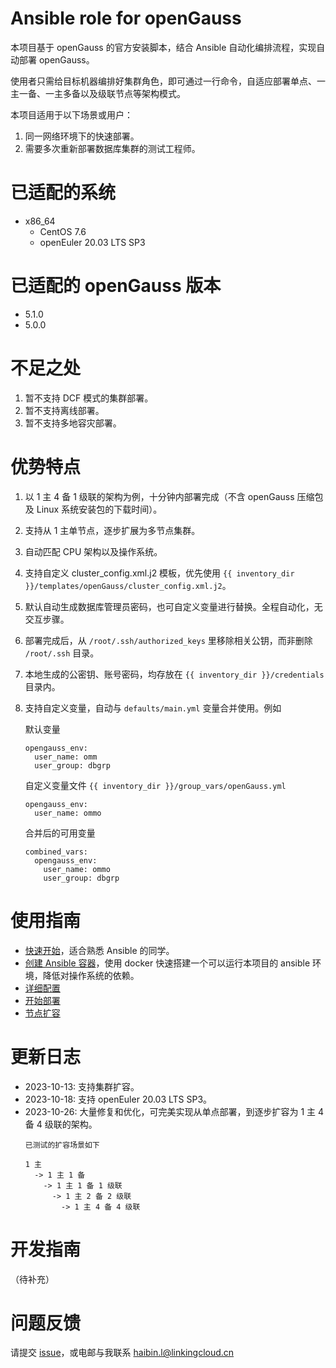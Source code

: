 # Ansible role for openGauss

本项目基于 openGauss 的官方安装脚本，结合 Ansible 自动化编排流程，实现自动部署 openGauss。

使用者只需给目标机器编排好集群角色，即可通过一行命令，自适应部署单点、一主一备、一主多备以及级联节点等架构模式。

本项目适用于以下场景或用户：

1. 同一网络环境下的快速部署。
1. 需要多次重新部署数据库集群的测试工程师。

# 已适配的系统

* x86_64
  * CentOS 7.6
  * openEuler 20.03 LTS SP3

# 已适配的 openGauss 版本

* 5.1.0
* 5.0.0

# 不足之处

1. 暂不支持 DCF 模式的集群部署。
1. 暂不支持离线部署。
1. 暂不支持多地容灾部署。

# 优势特点

1. 以 1 主 4 备 1 级联的架构为例，十分钟内部署完成（不含 openGauss 压缩包及 Linux 系统安装包的下载时间）。
1. 支持从 1 主单节点，逐步扩展为多节点集群。
1. 自动匹配 CPU 架构以及操作系统。
1. 支持自定义 cluster_config.xml.j2 模板，优先使用 `{{ inventory_dir }}/templates/openGauss/cluster_config.xml.j2`。
1. 默认自动生成数据库管理员密码，也可自定义变量进行替换。全程自动化，无交互步骤。
1. 部署完成后，从 `/root/.ssh/authorized_keys` 里移除相关公钥，而非删除 `/root/.ssh` 目录。
1. 本地生成的公密钥、账号密码，均存放在 `{{ inventory_dir }}/credentials` 目录内。
1. 支持自定义变量，自动与 `defaults/main.yml` 变量合并使用。例如

    默认变量

    ```
    opengauss_env:
      user_name: omm
      user_group: dbgrp
    ```

    自定义变量文件 `{{ inventory_dir }}/group_vars/openGauss.yml`

    ```
    opengauss_env:
      user_name: ommo
    ```

    合并后的可用变量

    ```
    combined_vars:
      opengauss_env:
        user_name: ommo
        user_group: dbgrp
    ```

# 使用指南

* [快速开始](docs/00-how-to.md)，适合熟悉 Ansible 的同学。
* [创建 Ansible 容器](docs/01-ansible-in-docker.md)，使用 docker 快速搭建一个可以运行本项目的 ansible 环境，降低对操作系统的依赖。
* [详细配置](docs/02-pre-set.md)
* [开始部署](docs/03-deploy.md)
* [节点扩容](docs/04-expansion.md)

# 更新日志

* 2023-10-13: 支持集群扩容。
* 2023-10-18: 支持 openEuler 20.03 LTS SP3。
* 2023-10-26: 大量修复和优化，可完美实现从单点部署，到逐步扩容为 1 主 4 备 4 级联的架构。
  ```
  已测试的扩容场景如下

  1 主
    -> 1 主 1 备
      -> 1 主 1 备 1 级联
        -> 1 主 2 备 2 级联
          -> 1 主 4 备 4 级联
  ```

# 开发指南

（待补充）

# 问题反馈

请提交 [issue](https://gitee.com/opengauss/ansible-for-opengauss/issues)，或电邮与我联系 haibin.l@linkingcloud.cn